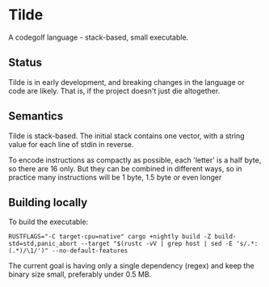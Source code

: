 # Tilde

A codegolf language - stack-based, small executable.

## Status

Tilde is in early development, and breaking changes in the language or code are likely. That is, if the project doesn't just die altogether.

## Semantics

Tilde is stack-based. The initial stack contains one vector, with a string value for each line of stdin in reverse.

To encode instructions as compactly as possible, each 'letter' is a half byte, so there are 16 only. But they can be combined in different ways, so in practice many instructions will be 1 byte, 1.5 byte or even longer

## Building locally

To build the executable:

    RUSTFLAGS="-C target-cpu=native" cargo +nightly build -Z build-std=std,panic_abort --target "$(rustc -vV | grep host | sed -E 's/.*: (.*)/\1/')" --no-default-features

The current goal is having only a single dependency (regex) and keep the binary size small, preferably under 0.5 MB.


